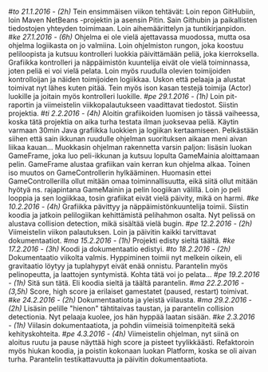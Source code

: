 #*to 21.1.2016 - (2h)* 
Tein ensimmäisen viikon tehtävät: Loin repon GitHubiin, loin Maven NetBeans -projektin ja asensin Pitin. Sain Githubin ja paikallisten tiedostojen yhteyden toimimaan. Loin aihemäärittelyn ja tuntikirjanpidon. 
#*ke 27.1.2016 - (6h)*
Ohjelma ei ole vielä ajettavassa muodossa, mutta osa ohjelma logiikasta on jo valmiina. Loin ohjelmiston rungon, joka koostuu peliloopista ja kutsuu kontrolleri luokkia päivittämään peliä, joka kierroksella. Grafiikka kontrolleri ja näppäimistön kuuntelija eivät ole vielä toiminnassa, joten peliä ei voi vielä pelata. Loin myös ruudulla olevien toimijoiden kontrolloijan ja näiden toimijoiden logiikkaa. Uskon että pelaaja ja alustat toimivat nyt lähes kuten pitää. Tein myös ison kasan testejä toimija (Actor) luokille ja joitain myös kontrolleri luokille.
#*pe 29.1.2016 - (1h)*
Loin pit-raportin ja viimeistelin viikkopalautukseen vaadittavat tiedostot. Siistin projektia.
#*ti 2.2.2016 - (4h)*
Aloitin grafiikoiden luomisen jo tässä vaiheessa, koska tätä projektia on aika turha testata ilman juoksevaa peliä. Käytin varmaan 30min Java grafiikka luokkien ja logiikan kertaamiseen. Pelkästään siihen että sain ikkunan ruudulle ohjelman suorituksen aikaan meni aivan liikaa kauan... Muokkasin ohjelman rakennetta varsin paljon: lisäsin luokan GameFrame, joka luo peli-ikkunan ja kutsuu lopulta GameMainia aloittamaan pelin. GameFrame alustaa grafiikan vain kerran kun ohjelma alkaa. Toinen iso muutos on GameControllerin hylkääminen. Huomasin ettei GameControllerilla ollut mitään omaa toiminnallisuutta, eikä siitä ollut mitään hyötyä ns. rajapintana GameMainin ja pelin loogiikan välillä. Loin jo peli looppia ja sen logiikkaa, tosin grafiikat eivät vielä päivity, mikä on harmi. 
#*ke 10.2.2016 - (4h)*
Grafiikka pävittyy ja näppäimistönkuuntelija toimii. Siistin koodia ja jatkoin pelilogiikan kehittämistä pelihahmon osalta. Nyt pelissä on alustava collision detection, mikä sisältää vielä bugin. 
#*pe 12.2.2016 - (2h)*
Viimeistelin viikon palautuksen. Loin ja päivitin kaikki tarvittavat dokumentaatiot.
#*ma 15.2.2016 - (1h)*
Projekti edisty sieltä täältä.
#*ke 17.2.2016 - (3h)*
Koodi ja dokumentaatio edistyi.
#*to 18.2.2016 - (2h)*
Dokumentaatio viikolta valmis. Hyppiminen toimii nyt melkein oikein, eli gravitaatio löytyy ja tuplahypyt eivät enää onnistu. Parantelin myös pelinopeutta, ja laattojen syntymistä. Kohta tätä voi jo pelata... 
#*pe 19.2.2016 - (1h)*
Sitä sun tätä. Eli koodia sieltä ja täältä parantelin.
#*ma 22.2.2016 - (3,5h)*
Score, high score ja erilaiset gamestatet (paused, restart) toimivat.
#*ke 24.2.2016 - (2h)*
Dokumentaatiota ja yleistä viilausta.
#*ma 29.2.2016 - (2h)*
Lisäsin pelille "hienon" tähtitaivas taustan, ja parantelin collision detectionia. Nyt pelaaja kuolee, jos hän hyppää laatan sisään.
#*ke 2.3.2016 - (1h)*
Viilasin dokumentaatiota, ja pohdin viimeisiä toimenpiteitä sekä kehityskohteita. 
#*pe 4.3.2016 - (4h)*
Viimeistelin ohjelman, nyt siinä on aloitus ruutu ja pause näyttää high score ja pisteet tyylikkäästi. Refaktoroin myös hiukan koodia, ja poistin kokonaan luokan Platform, koska se oli aivan turha. Parantelin testikattavuutta ja päivitin dokumentaatiota.
